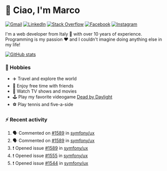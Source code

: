 # 👋 Ciao, I'm Marco

[![Gmail](https://img.shields.io/badge/Gmail-%23BB001B?style=flat-square&logo=gmail&logoColor=white)](mailto:gremo1982@gmail.com)
[![LinkedIn](https://img.shields.io/badge/LinkedIn-%230e76a8?style=flat-square&logo=linkedin)](https://www.linkedin.com/in/marco-polichetti)
[![Stack Overflow](https://img.shields.io/stackexchange/stackoverflow/r/220180?style=flat&logo=stackoverflow&label=Stack%20Overflow&color=%23F47F24)](https://stackoverflow.com/users/220180)
[![Facebook](https://img.shields.io/badge/-Facebook-%234267B2?style=flat-square&logo=facebook&logoColor=white)](https://www.facebook.com/marco.poliketti)
[![Instagram](https://img.shields.io/badge/-Instagram-%23C13584?style=flat-square&logo=instagram&logoColor=white)](https://www.instagram.com/marco.gremo)

I'm a web developer from Italy 🍕 with over 10 years of experience. Programming is my passion ❤️ and I couldn't imagine doing anything else in my life!

[![GitHub stats](https://github-readme-stats.vercel.app/api?username=gremo&show_icons=true&rank_icon=github&theme=transparent)](https://github.com/anuraghazra/github-readme-stats)

### 📅 Hobbies

- ✈️ Travel and explore the world
- 🍻 Enjoy free time with friends
- 🎥 Watch TV shows and movies
- 🕹️ Play my favorite videogame [Dead by Daylight](https://deadbydaylight.com)
- ⚽ Play tennis and five-a-side

### ⚡ Recent activity

<!--START_SECTION:activity-->
1. 🗣 Commented on [#1589](https://github.com/symfony/ux/issues/1589#issuecomment-1983593647) in [symfony/ux](https://github.com/symfony/ux)
2. 🗣 Commented on [#1589](https://github.com/symfony/ux/issues/1589#issuecomment-1983442606) in [symfony/ux](https://github.com/symfony/ux)
3. ❗ Opened issue [#1589](https://github.com/symfony/ux/issues/1589) in [symfony/ux](https://github.com/symfony/ux)
4. ❗ Opened issue [#1555](https://github.com/symfony/ux/issues/1555) in [symfony/ux](https://github.com/symfony/ux)
5. ❗ Opened issue [#1544](https://github.com/symfony/ux/issues/1544) in [symfony/ux](https://github.com/symfony/ux)
<!--END_SECTION:activity-->
